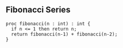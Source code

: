 ## Fibonacci Series

```Chapel
proc fibonacci(n : int) : int {
  if n <= 1 then return n;
  return fibonacci(n-1) + fibonacci(n-2);
}
```
